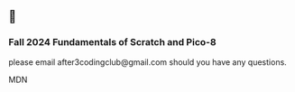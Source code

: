 <h2>🌊</h2>
<h3>Fall 2024 Fundamentals of Scratch and Pico-8</h3>
<p>please email after3codingclub@gmail.com should you have any questions.</p>
<p>MDN</p>
